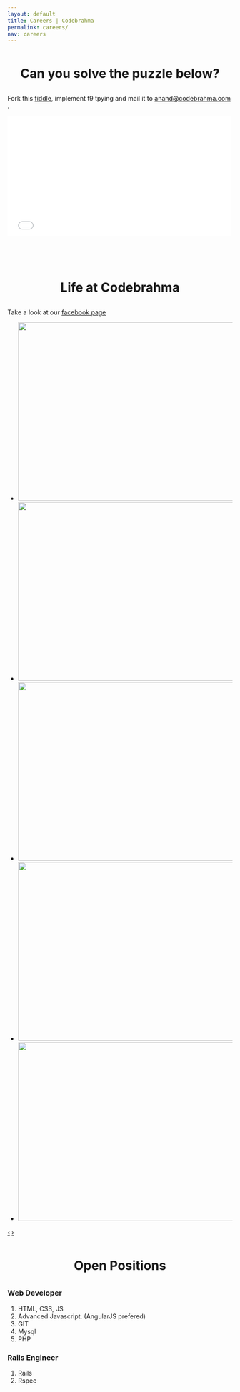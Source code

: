 ```yaml
---
layout: default
title: Careers | Codebrahma
permalink: careers/
nav: careers
---
```


# Can you solve the puzzle below?

Fork this [fiddle](http://jsfiddle.net/E2Lmb/), implement t9 tpying and mail it
to [anand@codebrahma.com](mailto:anand@codebrahma.com) .

<iframe src="//player.vimeo.com/video/85329514" width="500" height="268" frameborder="0" >    </iframe>


# Life at Codebrahma

Take a look at our [facebook page](https://www.facebook.com/media/set/?set=a.580030105417874.1073741827.487683681319184&type=3)

<div class="jcarousel-wrapper">
  <div class="jcarousel">
    <ul>
      <li><img src="//fbcdn-sphotos-e-a.akamaihd.net/hphotos-ak-ash3/t1/1536504_580030688751149_371234953_n.jpg" width="700" height="400" alt=""></li>
      <li><img src="//fbcdn-sphotos-g-a.akamaihd.net/hphotos-ak-ash3/t1/1013294_580032682084283_1819974908_n.jpg" width="700" height="400" alt=""></li>
      <li><img src="//fbcdn-sphotos-b-a.akamaihd.net/hphotos-ak-prn1/t1/1546345_580030398751178_719329059_n.jpg" width="700" height="400" alt=""></li>
      <li><img src="//fbcdn-sphotos-h-a.akamaihd.net/hphotos-ak-prn2/t1/1510929_580032258750992_1160202734_n.jpg" width="700" height="400" alt=""></li>
      <li><img src="//fbcdn-sphotos-h-a.akamaihd.net/hphotos-ak-prn1/t1/1186784_580033145417570_2137558335_n.jpg" width="700" height="400" alt=""></li>
    </ul>
  </div>

  <a href="#" class="jcarousel-control-prev" data-jcarouselcontrol="true" title="">‹</a>
  <a href="#" class="jcarousel-control-next" data-jcarouselcontrol="true" title="">›</a>
  <p class="jcarousel-pagination"> </p>
</div>


# Open Positions

### Web Developer

1. HTML, CSS, JS
2. Advanced Javascript. (AngularJS prefered)
3. GIT
4. Mysql
5. PHP

### Rails Engineer

1. Rails
2. Rspec


<style type="text/css">
h1 {
 text-align:center;
 line-height: 55px;
}
iframe {
 margin: auto auto 50px auto; 
}
.line {
 padding: 0 !important; 
 border-bottom:none;
}
</style>
